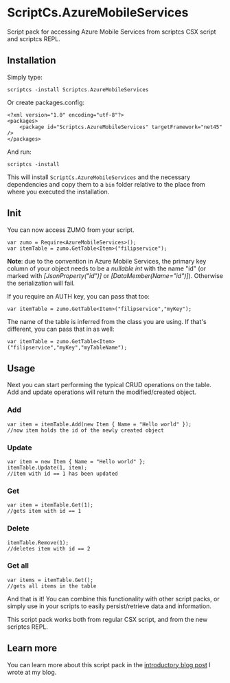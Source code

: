 ScriptCs.AzureMobileServices
==============

Script pack for accessing Azure Mobile Services from scriptcs CSX script and scriptcs REPL.

## Installation

Simply type:

	scriptcs -install Scriptcs.AzureMobileServices

Or create packages.config:

	<?xml version="1.0" encoding="utf-8"?>
	<packages>
  		<package id="Scriptcs.AzureMobileServices" targetFramework="net45" />
	</packages>

And run:

	scriptcs -install
    
This will install `ScriptCs.AzureMobileServices` and the necessary dependencies and copy them to a `bin` folder relative to the place from where you executed the installation.

## Init

You can now access ZUMO from your script.

	var zumo = Require<AzureMobileServices>();
	var itemTable = zumo.GetTable<Item>("filipservice");

**Note**: due to the convention in Azure Mobile Services, the primary key column of your object needs to be a *nullable int* with the name "id" (or marked with *[JsonProperty("id")]* or *[DataMember(Name="id")]*). Otherwise the serialization will fail.

If you require an AUTH key, you can pass that too:

	var itemTable = zumo.GetTable<Item>("filipservice","myKey");

The name of the table is inferred from the class you are using. If that's different, you can pass that in as well:

	var itemTable = zumo.GetTable<Item>("filipservice","myKey","myTableName");

## Usage

Next you can start performing the typical CRUD operations on the table. Add and update operations will return the modified/created object.

### Add

	var item = itemTable.Add(new Item { Name = "Hello world" });
	//now item holds the id of the newly created object

### Update

	var item = new Item { Name = "Hello world" };
	itemTable.Update(1, item);
	//item with id == 1 has been updated

### Get

	var item = itemTable.Get(1);
	//gets item with id == 1

### Delete

	itemTable.Remove(1);
	//deletes item with id == 2

### Get all

	var items = itemTable.Get();
	//gets all items in the table


And that is it! You can combine this functionality with other script packs, or simply use in your scripts to easily persist/retrieve data and information.

This script pack works both from regular CSX script, and from the new scriptcs REPL.

## Learn more

You can learn more about this script pack in the [introductory blog post](http://www.strathweb.com/2013/05/scriptcs-and-using-azure-mobile-services-from-your-scripts/) I wrote at my blog.

